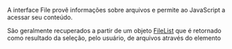 A interface File provê informações sobre arquivos e permite ao JavaScript  a acessar seu conteúdo.

São geralmente recuperados a partir de um objeto [FileList](https://developer.mozilla.org/pt-BR(CHANGE)/docs/Web/API/FileList) que é retornado como resultado da seleção, pelo usuário, de arquivos através do elemento